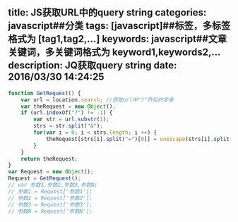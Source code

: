 title: JS获取URL中的query string
categories: javascript##分类
tags: [javascript]##标签，多标签格式为 [tag1,tag2,...]
keywords: javascript##文章关键词，多关键词格式为 keyword1,keywords2,...
description: JQ获取query string
date: 2016/03/30 14:24:25 
---
``` javascript
function GetRequest() {
	var url = location.search; //获取url中"?"符后的字串
	var theRequest = new Object();
	if (url.indexOf("?") != -1) {
		var str = url.substr(1);
		strs = str.split("&");
		for(var i = 0; i < strs.length; i ++) {
			theRequest[strs[i].split("=")[0]] = unescape(strs[i].split("=")[1]);
		}
	}
	return theRequest;
}
var Request = new Object();
Request = GetRequest();
// var 参数1,参数2,参数3,参数N;
// 参数1 = Request['参数1'];
// 参数2 = Request['参数2'];
// 参数3 = Request['参数3'];
// 参数N = Request['参数N'];
``` 